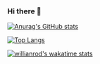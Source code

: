 ### Hi there 👋
[![Anurag's GitHub stats](https://github-readme-stats.vercel.app/api?username=DEV-SeungHwanJeon)](https://github.com/anuraghazra/github-readme-stats)

[![Top Langs](https://github-readme-stats.vercel.app/api/top-langs/?username=DEV-SeungHwanJeon)](https://github.com/anuraghazra/github-readme-stats)

[![willianrod's wakatime stats](https://github-readme-stats.vercel.app/api/wakatime?username=DEV-SeungHwanJeon)](https://github.com/anuraghazra/github-readme-stats)

<!--
**DEV-SeungHwanJeon/DEV-SeungHwanJeon** is a ✨ _special_ ✨ repository because its `README.md` (this file) appears on your GitHub profile.


Here are some ideas to get you started:

- 🔭 I’m currently working on ...
- 🌱 I’m currently learning ...
- 👯 I’m looking to collaborate on ...
- 🤔 I’m looking for help with ...
- 💬 Ask me about ...
- 📫 How to reach me: ...
- 😄 Pronouns: ...
- ⚡ Fun fact: ...
-->
